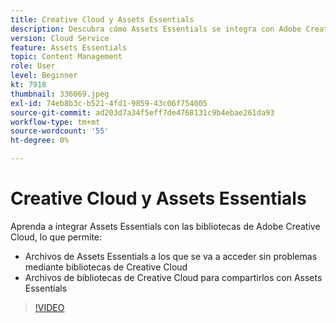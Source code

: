 ```yaml
---
title: Creative Cloud y Assets Essentials
description: Descubra cómo Assets Essentials se integra con Adobe Creative Cloud.
version: Cloud Service
feature: Assets Essentials
topic: Content Management
role: User
level: Beginner
kt: 7918
thumbnail: 336069.jpeg
exl-id: 74eb8b3c-b521-4fd1-9859-43c06f754005
source-git-commit: ad203d7a34f5eff7de4768131c9b4ebae261da93
workflow-type: tm+mt
source-wordcount: '55'
ht-degree: 0%

---
```


# Creative Cloud y Assets Essentials

Aprenda a integrar Assets Essentials con las bibliotecas de Adobe Creative Cloud, lo que permite:

+ Archivos de Assets Essentials a los que se va a acceder sin problemas mediante bibliotecas de Creative Cloud
+ Archivos de bibliotecas de Creative Cloud para compartirlos con Assets Essentials

>[!VIDEO](https://video.tv.adobe.com/v/336069/?quality=12&learn=on)
